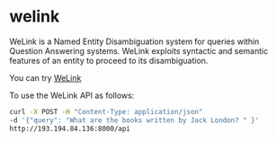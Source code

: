 # welink
WeLink is a Named Entity Disambiguation system for queries within Question Answering systems. WeLink exploits syntactic and semantic features of an entity to proceed to its disambiguation. 

You can try <a href="http://193.194.84.136:8000/">WeLink</a>

To use the WeLink API as follows:

```bash
curl -X POST -H "Content-Type: application/json" 
-d '{"query": "What are the books written by Jack London? " }' 
http://193.194.84.136:8000/api 
```
